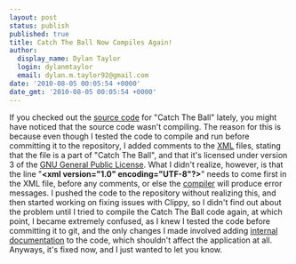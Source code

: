 ```yaml
---
layout: post
status: publish
published: true
title: Catch The Ball Now Compiles Again!
author:
  display_name: Dylan Taylor
  login: dylanmtaylor
  email: dylan.m.taylor92@gmail.com
date: '2010-08-05 00:05:54 +0000'
date_gmt: '2010-08-05 00:05:54 +0000'
---
```

<p>If you checked out the <a class="zem_slink" title="Source code" rel="wikipedia" href="http://en.wikipedia.org/wiki/Source_code">source code</a> for "Catch The Ball" lately, you might have noticed that the source code wasn't compiling. The reason for this is because even though I tested the code to compile and run before committing it to the repository, I added comments to the <a class="zem_slink" title="XML" rel="wikipedia" href="http://en.wikipedia.org/wiki/XML">XML</a> files, stating that the file is a part of "Catch The Ball", and that it's licensed under version 3 of the <a class="zem_slink" title="GNU General Public License" rel="wikipedia" href="http://en.wikipedia.org/wiki/GNU_General_Public_License">GNU General Public License</a>. What I didn't realize, however, is that the line  "<strong>&lt;xml version="1.0" encoding="UTF-8"?&gt;</strong>" needs to come first in the XML file, before any comments, or else the <a class="zem_slink" title="Compiler" rel="wikipedia" href="http://en.wikipedia.org/wiki/Compiler">compiler</a> will produce error messages. I pushed the code to the repository without realizing this, and then started working on fixing issues with Clippy, so I didn't find out about the problem until I tried to compile the Catch The Ball code again, at which point, I became extremely confused, as I knew I tested the code before committing it to git, and the only changes I made involved adding <a class="zem_slink" title="Internal documentation" rel="wikipedia" href="http://en.wikipedia.org/wiki/Internal_documentation">internal documentation</a> to the code, which shouldn't affect the application at all. Anyways, it's fixed now, and I just wanted to let you know.</p>
